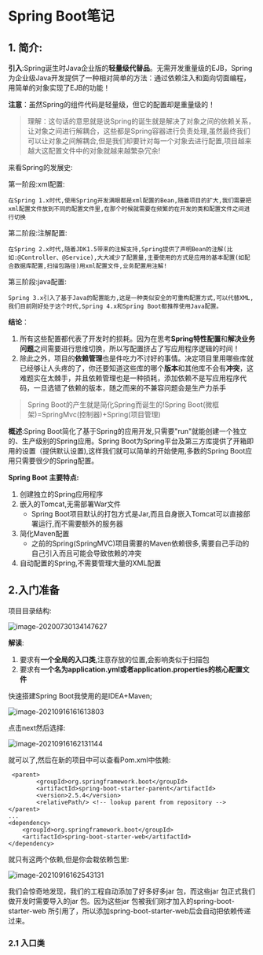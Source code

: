 # Spring Boot笔记

## 1. 简介:

**引入**:Spring诞生时Java企业版的**轻量级代替品**。无需开发重量级的EJB，Spring为企业级Java开发提供了一种相对简单的方法：通过依赖注入和面向切面编程，用简单的对象实现了EJB的功能！

**注意**：虽然Spring的组件代码是轻量级，但它的配置却是重量级的！

> 理解：这句话的意思就是说Spring的诞生就是解决了对象之间的依赖关系，让对象之间进行解耦合，这些都是Spring容器进行负责处理,虽然最终我们可以让对象之间解耦合,但是我们却要针对每一个对象去进行配置,项目越来越大这配置文件中的对象就越来越繁杂冗余!

来看Spring的发展史:

第一阶段:xml配置:

```
在Spring 1.x时代,使用Spring开发满眼都是xml配置的Bean,随着项目的扩大,我们需要把xml配置文件放到不同的配置文件里,在那个时候就需要在频繁的在开发的类和配置文件之间进行切换
```

第二阶段:注解配置:

```
在Spring 2.x时代,随着JDK1.5带来的注解支持,Spring提供了声明Bean的注解(比如:@Controller、@Service),大大减少了配置量,主要使用的方式是应用的基本配置(如配合数据库配置,扫描包路径)用xml配置文件,业务配置用注解!
```

第三阶段:java配置:

```
Spring 3.x引入了基于Java的配置能力,这是一种类似安全的可重构配置方式,可以代替XML,我们目前刚好处于这个时代,Spring 4.x和Spring Boot都推荐使用Java配置。
```

**结论**：

1. 所有这些配置都代表了开发时的损耗。因为在思考**Spring特性配置**和**解决业务问题**之间需要进行思维切换，所以写配置挤占了写应用程序逻辑的时间！
2. 除此之外，项目的**依赖管理**也是件吃力不讨好的事情。决定项目里用哪些库就已经够让人头疼的了，你还要知道这些库的哪个**版本**和其他库不会有**冲突**，这难题实在太棘手，并且依赖管理也是一种损耗，添加依赖不是写应用程序代码，一旦选错了依赖的版本，随之而来的不兼容问题会是生产力杀手

> Spring Boot的产生就是简化Spring而诞生的!Spring Boot(微框架)=SpringMvc(控制器)+Spring(项目管理)

**概述**:Spring Boot简化了基于Spring的应用开发,只需要"run"就能创建一个独立的、生产级别的Spring应用。Spring Boot为Spring平台及第三方库提供了开箱即用的设置（提供默认设置),这样我们就可以简单的开始使用,多数的Spring Boot应用只需要很少的Spring配置。

**Spring Boot 主要特点:**

1. 创建独立的Spring应用程序
2. 嵌入的Tomcat,无需部署War文件
   - Spring Boot项目默认的打包方式是Jar,而且自身嵌入Tomcat可以直接部署运行,而不需要额外的服务器
3. 简化Maven配置
   - 之前的Spring(SpringMVC)项目需要的Maven依赖很多,需要自己手动的自己引入而且可能会导致依赖的冲突
4. 自动配置的Spring,不需要管理大量的XML配置

## 2.入门准备

项目目录结构:

![image-20200730134147627](https://gitee.com/miawei/pic-go-img/raw/master/imgs/aHR0cHM6Ly9naXRlZS5jb20vbGVpeXVqaWEvY3Nkbi9yYXcvbWFzdGVyL2ltYWdlLTIwMjAwNzMwMTM0MTQ3NjI3LnBuZw)

**解读**:

1. 要求有**一个全局的入口类**,注意存放的位置,会影响类似于扫描包
2. 要求有**一个名为application.yml或者application.properties的核心配置文件**



快速搭建Spring Boot我使用的是IDEA+Maven;

![image-20210916161613803](https://gitee.com/miawei/pic-go-img/raw/master/imgs/image-20210916161613803.png)

点击next然后选择:

![image-20210916162131144](https://gitee.com/miawei/pic-go-img/raw/master/imgs/image-20210916162131144.png)



就可以了,然后在新的项目中可以查看Pom.xml中依赖:

```xml-dtd
 <parent>
        <groupId>org.springframework.boot</groupId>
        <artifactId>spring-boot-starter-parent</artifactId>
        <version>2.5.4</version>
        <relativePath/> <!-- lookup parent from repository -->
</parent>
...
<dependency>
	<groupId>org.springframework.boot</groupId>
    <artifactId>spring-boot-starter-web</artifactId>
</dependency>
```

就只有这两个依赖,但是你会栽依赖包里:

![image-20210916162543131](https://gitee.com/miawei/pic-go-img/raw/master/imgs/image-20210916162543131.png)

我们会惊奇地发现，我们的工程自动添加了好多好多jar 包，而这些jar 包正式我们做开发时需要导入的jar 包。因为这些jar 包被我们刚才加入的spring-boot-starter-web 所引用了，所以添加spring-boot-starter-web后会自动把依赖传递过来。

### 2.1 入口类

